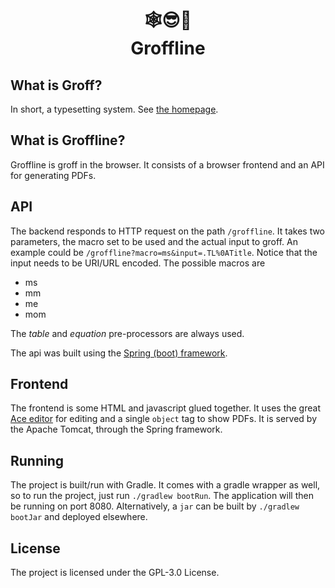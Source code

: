 <h1 align="center">
  🕸😎🐐
  <br />
  Groffline
</h1>


## What is Groff?
In short, a typesetting system. See [the homepage](https://www.gnu.org/software/groff/).

## What is Groffline?
Groffline is groff in the browser. It consists of a browser frontend and an API for generating PDFs.

## API
The backend responds to HTTP request on the path `/groffline`. It takes two 
parameters, the macro set to be used and the actual input to groff. An example 
could be `/groffline?macro=ms&input=.TL%0ATitle`. Notice that the input needs 
to be URI/URL encoded. The possible macros are 

* ms
* mm
* me 
* mom

The *table* and *equation* pre-processors are always used.

The api was built using the [Spring (boot) framework](https://spring.io/).


## Frontend
The frontend is some HTML and javascript glued together. It uses the great 
[Ace editor](https://ace.c9.io/) for editing and a single `object` tag to
show PDFs. It is served by the Apache Tomcat, through the Spring framework.

## Running
The project is built/run with Gradle. It comes with a gradle wrapper as well, 
so to run the project, just run `./gradlew bootRun`. The application will then
be running on port 8080. Alternatively, a `jar` can be built by `./gradlew bootJar`
and deployed elsewhere.

## License 
The project is licensed under the GPL-3.0 License.
